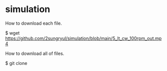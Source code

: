 # simulation

How to download each file.

$ wget https://github.com/2sungryul/simulation/blob/main/5_lt_cw_100rpm_out.mp4

How to download all of files.

$ git clone 
